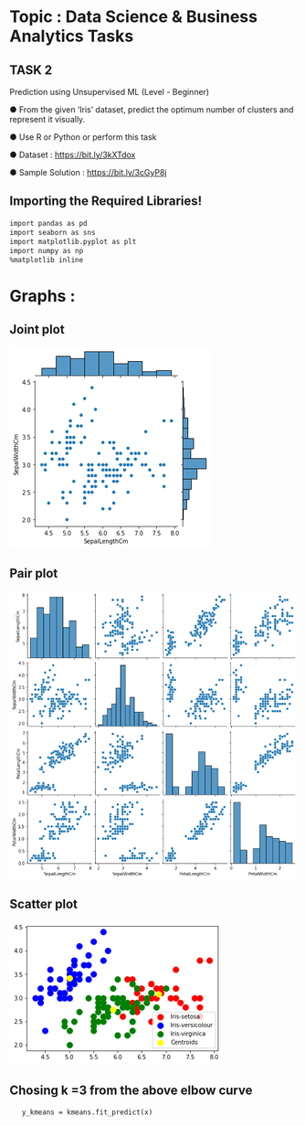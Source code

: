 # Topic : Data Science & Business Analytics Tasks

## TASK 2

Prediction using Unsupervised ML
(Level - Beginner)

● From the given ‘Iris’ dataset, predict the optimum number of clusters and represent it visually. 

● Use R or Python or perform this task

● Dataset : https://bit.ly/3kXTdox

● Sample Solution : https://bit.ly/3cGyP8j

## Importing the Required Libraries!
```
import pandas as pd 
import seaborn as sns
import matplotlib.pyplot as plt
import numpy as np 
%matplotlib inline 
```

# Graphs :

## Joint plot

![image of jointplot](https://github.com/samarth3557/Sparks_Foundation_Intern_tasks/blob/main/Task_2/Task_2_images/jointplot.png)

## Pair plot

![image of pairplot](https://github.com/samarth3557/Sparks_Foundation_Intern_tasks/blob/main/Task_2/Task_2_images/pairplot.png)

## Scatter plot

![image of scatterplot](https://github.com/samarth3557/Sparks_Foundation_Intern_tasks/blob/main/Task_2/Task_2_images/scatter.png)

## Chosing k =3 from the above elbow curve

```kmeans = KMeans(n_clusters = 3, init = 'k-means++', max_iter = 300, n_init = 10, random_state = 0)
   y_kmeans = kmeans.fit_predict(x)
```



